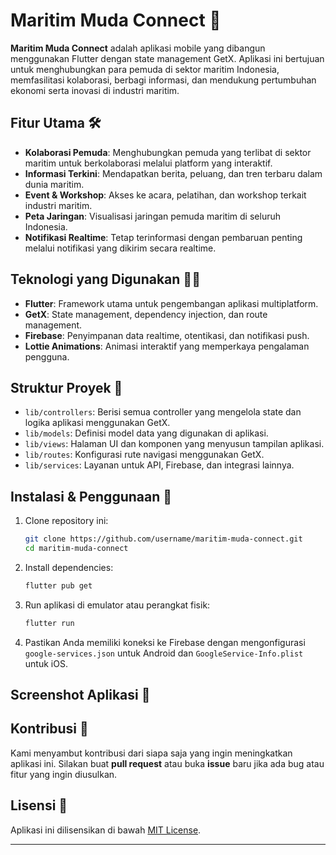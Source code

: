 
# Maritim Muda Connect 🌊

**Maritim Muda Connect** adalah aplikasi mobile yang dibangun menggunakan Flutter dengan state management GetX. Aplikasi ini bertujuan untuk menghubungkan para pemuda di sektor maritim Indonesia, memfasilitasi kolaborasi, berbagi informasi, dan mendukung pertumbuhan ekonomi serta inovasi di industri maritim.

## Fitur Utama 🛠️

- **Kolaborasi Pemuda**: Menghubungkan pemuda yang terlibat di sektor maritim untuk berkolaborasi melalui platform yang interaktif.
- **Informasi Terkini**: Mendapatkan berita, peluang, dan tren terbaru dalam dunia maritim.
- **Event & Workshop**: Akses ke acara, pelatihan, dan workshop terkait industri maritim.
- **Peta Jaringan**: Visualisasi jaringan pemuda maritim di seluruh Indonesia.
- **Notifikasi Realtime**: Tetap terinformasi dengan pembaruan penting melalui notifikasi yang dikirim secara realtime.

## Teknologi yang Digunakan 🧑‍💻

- **Flutter**: Framework utama untuk pengembangan aplikasi multiplatform.
- **GetX**: State management, dependency injection, dan route management.
- **Firebase**: Penyimpanan data realtime, otentikasi, dan notifikasi push.
- **Lottie Animations**: Animasi interaktif yang memperkaya pengalaman pengguna.

## Struktur Proyek 📂

- `lib/controllers`: Berisi semua controller yang mengelola state dan logika aplikasi menggunakan GetX.
- `lib/models`: Definisi model data yang digunakan di aplikasi.
- `lib/views`: Halaman UI dan komponen yang menyusun tampilan aplikasi.
- `lib/routes`: Konfigurasi rute navigasi menggunakan GetX.
- `lib/services`: Layanan untuk API, Firebase, dan integrasi lainnya.

## Instalasi & Penggunaan 🚀

1. Clone repository ini:
   ```bash
   git clone https://github.com/username/maritim-muda-connect.git
   cd maritim-muda-connect
   ```

2. Install dependencies:
   ```bash
   flutter pub get
   ```

3. Run aplikasi di emulator atau perangkat fisik:
   ```bash
   flutter run
   ```

4. Pastikan Anda memiliki koneksi ke Firebase dengan mengonfigurasi `google-services.json` untuk Android dan `GoogleService-Info.plist` untuk iOS.

## Screenshot Aplikasi 📸


## Kontribusi 🤝

Kami menyambut kontribusi dari siapa saja yang ingin meningkatkan aplikasi ini. Silakan buat **pull request** atau buka **issue** baru jika ada bug atau fitur yang ingin diusulkan.

## Lisensi 📜

Aplikasi ini dilisensikan di bawah [MIT License](LICENSE).

---

